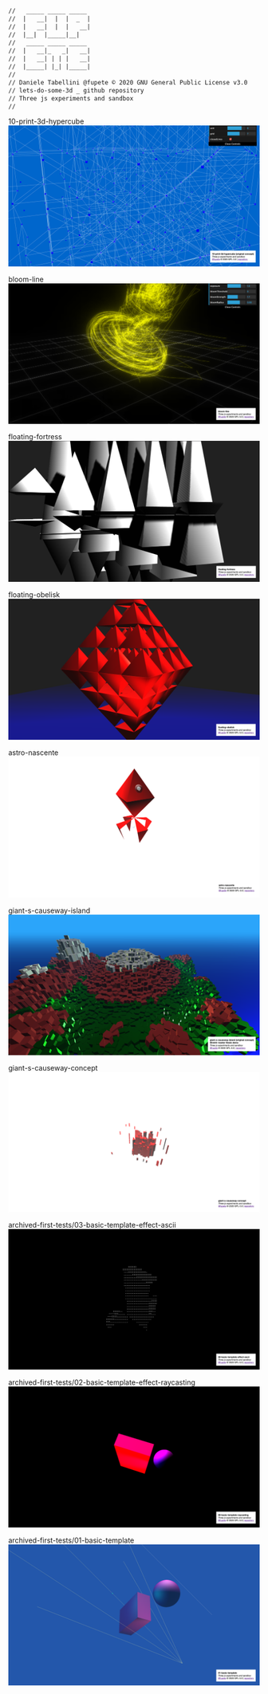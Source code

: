 ```
//   _____ _____ _____  
//  |   __|  |  |  _  |    
//  |   __|  |  |   __|  
//  |__|  |_____|__|     
//   _____ _____ _____  
//  |   __|_   _|   __|  
//  |   __| | | |   __|  
//  |_____| |_| |_____|    
//                       
// Daniele Tabellini @fupete © 2020 GNU General Public License v3.0
// lets-do-some-3d _ github repository
// Three js experiments and sandbox
//
```


10-print-3d-hypercube
![thumbnail](./10-print-3d-hypercube/10-print-3d-hypercube.png)

bloom-line
![thumbnail](./bloom-line/bloom-line.png)

floating-fortress
![thumbnail](./floating-fortress/floating-fortress.png)

floating-obelisk
![thumbnail](./floating-obelisk/floating-obelisk.png)

astro-nascente
![thumbnail](./astro-nascente/astro-nascente.png)

giant-s-causeway-island
![thumbnail](./giant-s-causeway-island/giant-s-causeway-island.png)

giant-s-causeway-concept
![thumbnail](./giant-s-causeway-concept/giant-s-causeway-concept.png)

archived-first-tests/03-basic-template-effect-ascii
![thumbnail](./archived-first-tests/03-basic-template-effect-ascii/03-basic-template-effect-ascii.png)

archived-first-tests/02-basic-template-effect-raycasting
![thumbnail](./archived-first-tests/02-basic-template-raycasting/02-basic-template-raycasting.png)

archived-first-tests/01-basic-template
![thumbnail](./archived-first-tests/01-basic-template/01-basic-template.png)
